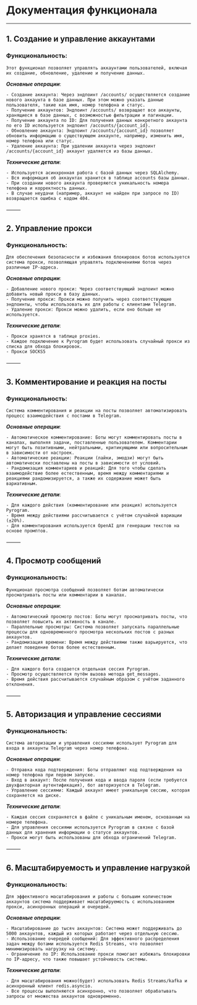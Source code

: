 # Документация функционала

-----

## 1. Создание и управление аккаунтами

### Функциональность:

`Этот функционал позволяет управлять аккаунтами пользователей, включая их создание, обновление, удаление и получение данных.`

***Основные операции***:

	- Создание аккаунта: Через эндпоинт /accounts/ осуществляется создание нового аккаунта в базе данных. При этом можно указать данные пользователя, такие как имя, номер телефона и статус.
	- Получение аккаунтов: Эндпоинт /accounts/ возвращает все аккаунты, хранящиеся в базе данных, с возможностью фильтрации и пагинации.
	- Получение аккаунта по ID: Для получения данных конкретного аккаунта по его ID используется эндпоинт /accounts/{account_id}.
	- Обновление аккаунта: Эндпоинт /accounts/{account_id} позволяет обновить информацию о существующем аккаунте, например, изменить имя, номер телефона или статус.
    - Удаление аккаунта: При удалении аккаунта через эндпоинт /accounts/{account_id} аккаунт удаляется из базы данных.

***Технические детали***:

	- Используется асинхронная работа с базой данных через SQLAlchemy.
	- Вся информация об аккаунтах хранится в таблице accounts базы данных.
	- При создании нового аккаунта проверяются уникальность номера телефона и корректность данных.
	- В случае неудачи (например, аккаунт не найден при запросе по ID) возвращается ошибка с кодом 404.

⸻

## 2. Управление прокси

### Функциональность:

`Для обеспечения безопасности и избежания блокировок ботов используется система прокси, позволяющая управлять подключениями ботов через различные IP-адреса.`

***Основные операции***:

	- Добавление нового прокси: Через соответствующий эндпоинт можно добавить новый прокси в базу данных.
	- Получение прокси: Прокси можно получить через соответствующие эндпоинты, чтобы использовать их для работы с клиентами Telegram.
	- Удаление прокси: Прокси можно удалить, если оно больше не используется.

***Технические детали***:

	- Прокси хранятся в таблице proxies.
	- Каждое подключение к Pyrogram будет использовать случайный прокси из списка для обхода блокировок.
	- Прокси SOCKS5

⸻

## 3. Комментирование и реакция на посты

### Функциональность:

`Система комментирования и реакции на посты позволяет автоматизировать процесс взаимодействия с постами в Telegram.`

***Основные операции***:

	- Автоматическое комментирование: Боты могут комментировать посты в каналах, выполняя задачи, поставленные пользователем. Комментарии могут быть позитивными, нейтральными, критикующими или вопросительным в зависимости от настроек.
	- Автоматические реакции: Реакции (лайки, эмодзи) могут быть автоматически поставлены на посты в зависимости от условий.
	- Рандомизация комментариев и реакций: Для того чтобы сделать взаимодействие более естественным, время между комментариями и реакциями рандомизируется, а также их содержание может быть вариативным.

***Технические детали***:

	- Для каждого действия (комментирование или реакция) используется Pyrogram.
	- Время между действиями рассчитывается с учётом случайной вариации (±20%).
	- Для комментирования используется OpenAI для генерации текстов на основе промптов.

⸻

## 4. Просмотр сообщений

### Функциональность:

`Функционал просмотра сообщений позволяет ботам автоматически просматривать посты или комментарии в каналах.`

***Основные операции***:

	- Автоматический просмотр постов: Боты могут просматривать посты, что позволяет повысить их активность в канале.
	- Параллельные просмотры: Система позволяет запускать параллельные процессы для одновременного просмотра нескольких постов с разных аккаунтов.
	- Рандомизация времени: Время между действиями также варьируется, что делает поведение ботов более естественным.

***Технические детали***:

	- Для каждого бота создается отдельная сессия Pyrogram.
	- Просмотр осуществляется путём вызова метода get_messages.
	- Время действия рассчитывается случайным образом с учётом заданного отклонения.

⸻

## 5. Авторизация и управление сессиями

### Функциональность:

`Система авторизации и управления сессиями использует Pyrogram для входа в аккаунты Telegram через номер телефона.`

***Основные операции***:

	- Отправка кода подтверждения: Боты отправляют код подтверждения на номер телефона при первом запуске.
	- Вход в аккаунт: После получения кода и ввода пароля (если требуется двухфакторная аутентификация), бот авторизуется в Telegram.
	- Управление сессиями: Каждый аккаунт имеет уникальную сессию, которая сохраняется на диске.

***Технические детали***:

	- Каждая сессия сохраняется в файле с уникальным именем, основанным на номере телефона.
	- Для управления сессиями используется Pyrogram в связке с базой данных для хранения информации о статусе аккаунтов.
	- Прокси могут быть использованы для обхода ограничений Telegram.

⸻

## 6. Масштабируемость и управление нагрузкой

### Функциональность:

`Для эффективного масштабирования и работы с большим количеством аккаунтов система поддерживает масштабируемость с использованием прокси, асинхронных операций и очередей.`

***Основные операции***:

	- Масштабирование до тысяч аккаунтов: Система может поддерживать до 5000 аккаунтов, каждый из которых работает через отдельную сессию.
	- Использование очередей сообщений: Для эффективного распределения задач между ботами используется Redis Streams, что позволяет минимизировать нагрузку на систему.
	- Ограничение по IP: Использование прокси помогает избежать блокировки по IP-адресу, что также повышает устойчивость системы.

***Технические детали***:

	- Для масштабирования можно(будет) использовать Redis Streams/kafka и асинхронный клиент redis.asyncio.
	- Все процессы выполняются асинхронно, что позволяет обрабатывать запросы от множества аккаунтов одновременно.